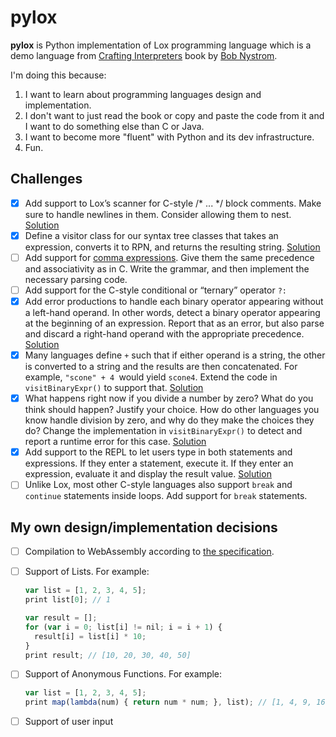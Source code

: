 # pylox

**pylox** is Python implementation of Lox programming language which is a demo language
from [Crafting Interpreters](http://www.craftinginterpreters.com/) book by [Bob Nystrom](https://github.com/munificent).

I'm doing this because:

1. I want to learn about programming languages design and implementation.
2. I don't want to just read the book or copy and paste the code from it and I want to do something else than C or Java.
3. I want to become more "fluent" with Python and its dev infrastructure.
4. Fun.

## Challenges

- [X] Add support to Lox’s scanner for C-style /* ... */ block comments. Make sure to handle newlines in them. Consider
  allowing them to
  nest. [Solution](https://github.com/BaLiKfromUA/pylox/commit/4728a19b990c8e08f5a9d441b4caa59a825f1325)
- [X] Define a visitor class for our syntax tree classes that takes an expression, converts it to RPN, and returns the
  resulting string. [Solution](https://github.com/BaLiKfromUA/pylox/commit/1818796ff74ba32a18bee6597e318c7dcec3f418)
- [ ] Add support for [comma expressions](https://en.wikipedia.org/wiki/Comma_operator). Give them the same precedence
  and associativity as in C. Write the grammar, and then implement the necessary parsing code.
- [ ] Add support for the C-style conditional or “ternary” operator `?:`
- [X] Add error productions to handle each binary operator appearing without a left-hand operand. In other words, detect
  a binary operator appearing at the beginning of an expression. Report that as an error, but also parse and discard a
  right-hand operand with the appropriate
  precedence. [Solution](https://github.com/BaLiKfromUA/pylox/commit/a36d77449bdb175568ab19fdf92b91ca80e126a8)
- [X] Many languages define `+` such that if either operand is a string, the other is converted to a string and the
  results
  are then concatenated. For example, `"scone" + 4 `would yield `scone4`. Extend the code in `visitBinaryExpr()` to
  support that. [Solution](https://github.com/BaLiKfromUA/pylox/commit/b91c23da229ef6c81f30ba6f651d2fa76f8dfa1d)
- [X] What happens right now if you divide a number by zero? What do you think should happen? Justify your choice. How
  do
  other languages you know handle division by zero, and why do they make the choices they do?
  Change the implementation in `visitBinaryExpr()` to detect and report a runtime error for this
  case. [Solution](https://github.com/BaLiKfromUA/pylox/commit/bb5dc4117cb5b6a5947a6165aded331735a9bff4)
- [X] Add support to the REPL to let users type in both statements and expressions. If they enter a statement, execute
  it. If they enter an expression, evaluate it and display the result value. [Solution](https://github.com/BaLiKfromUA/pylox/commit/0a9d689365d0cd809bf496b4681d1066b7013c6a)
- [ ] Unlike Lox, most other C-style languages also support `break` and `continue` statements inside loops. Add support for `break` statements.

## My own design/implementation decisions

- [ ] Compilation to WebAssembly according to [the specification](https://webassembly.github.io/spec/core/index.html).
- [ ] Support of Lists. For example:
  ```javascript
  var list = [1, 2, 3, 4, 5];
  print list[0]; // 1

  var result = [];
  for (var i = 0; list[i] != nil; i = i + 1) {
    result[i] = list[i] * 10;
  }
  print result; // [10, 20, 30, 40, 50]
  ```
- [ ] Support of Anonymous Functions. For example:
  ```javascript
  var list = [1, 2, 3, 4, 5];
  print map(lambda(num) { return num * num; }, list); // [1, 4, 9, 16, 25]
  ```
- [ ] Support of user input


